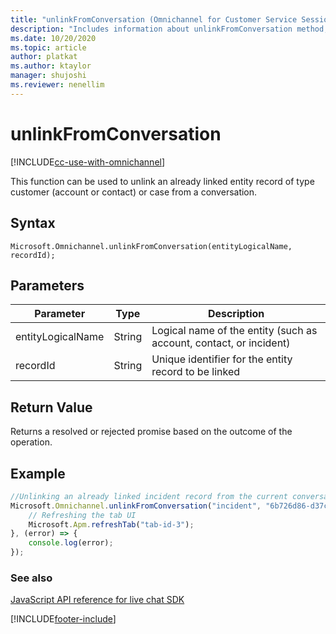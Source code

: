 ```yaml
---
title: "unlinkFromConversation (Omnichannel for Customer Service Session API reference) | MicrosoftDocs"
description: "Includes information about unlinkFromConversation method, syntax, and parameters in Omnichannel for Customer Service Session API reference."
ms.date: 10/20/2020
ms.topic: article
author: platkat
ms.author: ktaylor
manager: shujoshi
ms.reviewer: nenellim
---
```

# unlinkFromConversation

[!INCLUDE[cc-use-with-omnichannel](../../../../includes/cc-use-with-omnichannel.md)]

This function can be used to unlink an already linked entity record of type customer (account or contact) or case from a conversation. 

## Syntax

`Microsoft.Omnichannel.unlinkFromConversation(entityLogicalName, recordId);`

## Parameters

| Parameter         | Type       | Description |
| ----------------- | -----------| ----------- |
| entityLogicalName | String     | Logical name of the entity (such as account, contact, or incident) | 
| recordId          | String     | Unique identifier for the entity record to be linked |

## Return Value

Returns a resolved or rejected promise based on the outcome of the operation. 

## Example

```javascript
//Unlinking an already linked incident record from the current conversation 
Microsoft.Omnichannel.unlinkFromConversation("incident", "6b726d86-d37c-43b8-b3a4-c4056ddd2e07").then((response) => { 
    // Refreshing the tab UI  
    Microsoft.Apm.refreshTab("tab-id-3"); 
}, (error) => { 
    console.log(error); 
}); 
```

### See also

[JavaScript API reference for live chat SDK](../../omnichannel-reference.md)


[!INCLUDE[footer-include](../../../../includes/footer-banner.md)]
